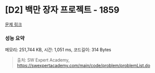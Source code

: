 # [D2] 백만 장자 프로젝트 - 1859 

[문제 링크](https://swexpertacademy.com/main/code/problem/problemDetail.do?contestProbId=AV5LrsUaDxcDFAXc) 

### 성능 요약

메모리: 251,744 KB, 시간: 1,051 ms, 코드길이: 314 Bytes



> 출처: SW Expert Academy, https://swexpertacademy.com/main/code/problem/problemList.do